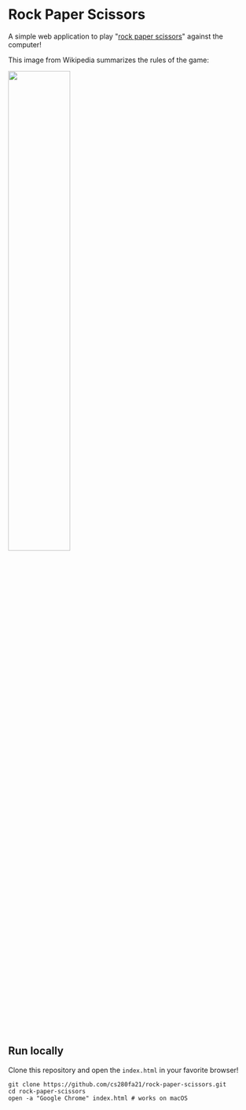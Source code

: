 # Rock Paper Scissors

A simple web application to play "[rock paper scissors](https://en.wikipedia.org/wiki/Rock_paper_scissors)" against the computer!

This image from Wikipedia summarizes the rules of the game:

<img src="https://upload.wikimedia.org/wikipedia/commons/thumb/6/67/Rock-paper-scissors.svg/440px-Rock-paper-scissors.svg.png" width="50%">

## Run locally

Clone this repository and open the `index.html` in your favorite browser!

```text
git clone https://github.com/cs280fa21/rock-paper-scissors.git
cd rock-paper-scissors
open -a "Google Chrome" index.html # works on macOS
```